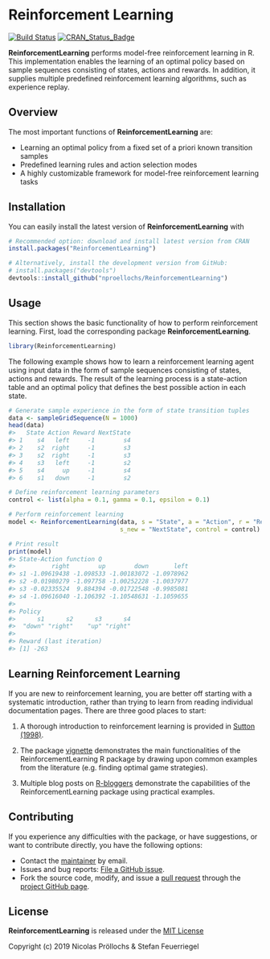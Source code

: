 
<!-- README.md is generated from README.Rmd. Please edit that file -->

# Reinforcement Learning

[![Build
Status](https://travis-ci.org/nproellochs/ReinforcementLearning.svg?branch=master)](https://travis-ci.org/nproellochs/ReinforcementLearning)
[![CRAN\_Status\_Badge](http://www.r-pkg.org/badges/version/ReinforcementLearning)](https://cran.r-project.org/package=ReinforcementLearning)

**ReinforcementLearning** performs model-free reinforcement learning in
R. This implementation enables the learning of an optimal policy based
on sample sequences consisting of states, actions and rewards. In
addition, it supplies multiple predefined reinforcement learning
algorithms, such as experience replay.

## Overview

The most important functions of **ReinforcementLearning** are:

  - Learning an optimal policy from a fixed set of a priori known
    transition samples
  - Predefined learning rules and action selection modes
  - A highly customizable framework for model-free reinforcement
    learning tasks

## Installation

You can easily install the latest version of **ReinforcementLearning**
with

``` r
# Recommended option: download and install latest version from CRAN
install.packages("ReinforcementLearning")

# Alternatively, install the development version from GitHub:
# install.packages("devtools")
devtools::install_github("nproellochs/ReinforcementLearning")
```

## Usage

This section shows the basic functionality of how to perform
reinforcement learning. First, load the corresponding package
**ReinforcementLearning**.

``` r
library(ReinforcementLearning)
```

The following example shows how to learn a reinforcement learning agent
using input data in the form of sample sequences consisting of states,
actions and rewards. The result of the learning process is a
state-action table and an optimal policy that defines the best possible
action in each state.

``` r
# Generate sample experience in the form of state transition tuples
data <- sampleGridSequence(N = 1000)
head(data)
#>   State Action Reward NextState
#> 1    s4   left     -1        s4
#> 2    s2  right     -1        s3
#> 3    s2  right     -1        s3
#> 4    s3   left     -1        s2
#> 5    s4     up     -1        s4
#> 6    s1   down     -1        s2

# Define reinforcement learning parameters
control <- list(alpha = 0.1, gamma = 0.1, epsilon = 0.1)

# Perform reinforcement learning
model <- ReinforcementLearning(data, s = "State", a = "Action", r = "Reward", 
                               s_new = "NextState", control = control)

# Print result
print(model)
#> State-Action function Q
#>          right        up        down       left
#> s1 -1.09619438 -1.098533 -1.00183072 -1.0978962
#> s2 -0.01980279 -1.097758 -1.00252228 -1.0037977
#> s3 -0.02335524  9.884394 -0.01722548 -0.9985081
#> s4 -1.09616040 -1.106392 -1.10548631 -1.1059655
#> 
#> Policy
#>      s1      s2      s3      s4 
#>  "down" "right"    "up" "right" 
#> 
#> Reward (last iteration)
#> [1] -263
```

## Learning Reinforcement Learning

If you are new to reinforcement learning, you are better off starting
with a systematic introduction, rather than trying to learn from reading
individual documentation pages. There are three good places to start:

1.  A thorough introduction to reinforcement learning is provided in
    [Sutton
    (1998)](https://www.semanticscholar.org/paper/Reinforcement-Learning%3A-An-Introduction-Sutton-Barto/dd90dee12840f4e700d8146fb111dbc863a938ad).

2.  The package
    [vignette](https://github.com/nproellochs/ReinforcementLearning/blob/master/vignettes/ReinforcementLearning.Rmd)
    demonstrates the main functionalities of the ReinforcementLearning R
    package by drawing upon common examples from the literature
    (e.g. finding optimal game strategies).

3.  Multiple blog posts on
    [R-bloggers](https://www.r-bloggers.com/reinforcement-learning-q-learning-with-the-hopping-robot/)
    demonstrate the capabilities of the ReinforcementLearning package
    using practical examples.

## Contributing

If you experience any difficulties with the package, or have
suggestions, or want to contribute directly, you have the following
options:

  - Contact the [maintainer](mailto:nicolas.proellochs@wi.jlug.de) by
    email.
  - Issues and bug reports: [File a GitHub
    issue](https://github.com/nproellochs/ReinforcementLearning/issues).
  - Fork the source code, modify, and issue a [pull
    request](https://help.github.com/articles/creating-a-pull-request-from-a-fork/)
    through the [project GitHub
    page](https://github.com/nproellochs/ReinforcementLearning).

## License

**ReinforcementLearning** is released under the [MIT
License](https://opensource.org/licenses/MIT)

Copyright (c) 2019 Nicolas Pröllochs & Stefan Feuerriegel
